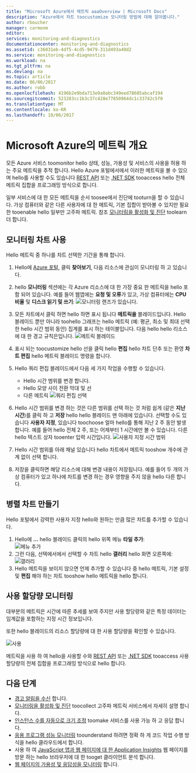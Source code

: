 ```yaml
---
title: "Microsoft Azure에서 메트릭 aaaOverview | Microsoft Docs"
description: "Azure에서 차트 toocustomize 모니터링 방법에 대해 알아봅니다."
author: rboucher
manager: carmonm
editor: 
services: monitoring-and-diagnostics
documentationcenter: monitoring-and-diagnostics
ms.assetid: c36031eb-4df5-4cd5-9479-311d493a40d2
ms.service: monitoring-and-diagnostics
ms.workload: na
ms.tgt_pltfrm: na
ms.devlang: na
ms.topic: article
ms.date: 06/06/2017
ms.author: robb
ms.openlocfilehash: 4196b2e9bda713e9a0abc349eed78685abcaf194
ms.sourcegitcommit: 523283cc1b3c37c428e77850964dc1c33742c5f0
ms.translationtype: MT
ms.contentlocale: ko-KR
ms.lasthandoff: 10/06/2017
---
```

# <a name="overview-of-metrics-in-microsoft-azure"></a>Microsoft Azure의 메트릭 개요
모든 Azure 서비스 toomonitor hello 상태, 성능, 가용성 및 서비스의 사용을 허용 하는 주요 메트릭을 추적 합니다. Hello Azure 포털에서에서 이러한 메트릭을 볼 수 있으며 hello를 사용할 수도 있습니다 [REST API](https://msdn.microsoft.com/library/azure/dn931930.aspx) 또는 [.NET SDK](http://www.nuget.org/packages/Microsoft.Azure.Management.Monitor) tooaccess hello 전체 메트릭 집합을 프로그래밍 방식으로 합니다.

일부 서비스에 대 한 모든 메트릭을 순서 toosee에서 진단에 tooturn을 할 수 있습니다. 가상 컴퓨터와 같은 다른 사용자에 대 한 메트릭, 기본 집합이 받아볼 수 있지만 필요한 tooenable hello 일부만 고주파 메트릭. 참조 [모니터링을 활성화 및 진단](insights-how-to-use-diagnostics.md) toolearn 더 합니다.

## <a name="using-monitoring-charts"></a>모니터링 차트 사용
Hello 메트릭 중 하나를 차트 선택한 기간을 통해 합니다.

1. Hello에 [Azure 포털](https://portal.azure.com/), 클릭 **찾아보기**, 다음 리소스에 관심이 모니터링 하 고 있습니다.
2. hello **모니터링** 섹션에는 각 Azure 리소스에 대 한 가장 중요 한 메트릭을 hello 포함 되어 있습니다. 예를 들어 웹앱에는 **요청 및 오류**가 있고, 가상 컴퓨터에는 **CPU 비율** 및 **디스크 읽기 및 쓰기**: ![모니터링 렌즈](./media/insights-how-to-customize-monitoring/Insights_MonitoringChart.png)가 있습니다.
3. 모든 차트에서 클릭 하면 hello 하면 표시 됩니다 **메트릭을** 블레이드입니다. Hello 블레이드 뿐만 아니라 toohello 그래프는 hello 메트릭 (예: 평균, 최소 및 최대 선택한 hello 시간 범위 동안) 집계를 표시 하는 테이블입니다. 다음 hello hello 리소스에 대 한 경고 규칙은입니다.
    ![메트릭 블레이드](./media/insights-how-to-customize-monitoring/Insights_MetricBlade.png)
4. 표시 되는 toocustomize hello 선을 클릭 hello **편집** hello 차트 단추 또는 환영 **차트 편집** hello 메트릭 블레이드 명령을 합니다.
5. Hello 쿼리 편집 블레이드에서 다음 세 가지 작업을 수행할 수 있습니다.
   
   * Hello 시간 범위를 변경 합니다.
   * Hello 모양 사이 전환 막대 및 선
   * 다른 메트릭 ![쿼리 편집](./media/insights-how-to-customize-monitoring/Insights_EditQuery.png) 선택
6. Hello 시간 범위를 변경 하는 것은 다른 범위를 선택 하는 것 처럼 쉽게 (같은 **지난 시간**)를 클릭 하 고 **저장** hello hello 블레이드 맨 아래에 있습니다. 선택할 수도 있습니다 **사용자 지정**, 있습니다 toochoose 얼마 hello를 통해 지난 2 주 동안 발생 합니다. 예를 들어 hello 전체 2 주, 또는 어제부터 1 시간에만 볼 수 있습니다. 다른 hello 텍스트 상자 tooenter 입력 시간입니다.
    ![사용자 지정 시간 범위](./media/insights-how-to-customize-monitoring/Insights_CustomTime.png)
7. Hello 시간 범위를 아래 채널 있습니다 hello 차트에서 메트릭 tooshow 개수에 관계 없이 선택 합니다.
8. 저장을 클릭하면 해당 리소스에 대해 변경 내용이 저장됩니다. 예를 들어 두 개의 가상 컴퓨터가 있고 하나에 차트를 변경 하는 경우 영향을 주지 않을 hello 다른 합니다.

## <a name="creating-side-by-side-charts"></a>병렬 차트 만들기
Hello 포털에서 강력한 사용자 지정 hello와 원하는 만큼 많은 차트를 추가할 수 있습니다.

1. Hello에 **...**  hello 블레이드 클릭의 hello 위쪽 메뉴 **타일 추가**:  
    ![메뉴 추가](./media/insights-how-to-customize-monitoring/Insights_AddMenu.png)
2. 그런 다음, 선택에서에서 선택할 수 차트 hello **갤러리** hello 화면 오른쪽에: ![갤러리](./media/insights-how-to-customize-monitoring/Insights_Gallery.png)
3. Hello 메트릭을 보이지 않으면 언제 추가할 수 있습니다 중 hello 메트릭, 기본 설정 및 **편집** 해야 하는 차트 tooshow hello 메트릭을 hello 합니다.

## <a name="monitoring-usage-quotas"></a>사용 할당량 모니터링
대부분의 메트릭은 시간에 따른 추세를 보여 주지만 사용 할당량와 같은 특정 데이터는 임계값을 포함하는 지정 시간 정보입니다.

또한 hello 블레이드의 리소스 할당량에 대 한 사용 할당량을 확인할 수 있습니다.

![사용](./media/insights-how-to-customize-monitoring/Insights_UsageChart.png)

메트릭을 사용 하 여 hello을 사용할 수와 [REST API](https://msdn.microsoft.com/library/azure/dn931963.aspx) 또는 [.NET SDK](http://www.nuget.org/packages/Microsoft.Azure.Management.Monitor) tooaccess 사용 할당량의 전체 집합을 프로그래밍 방식으로 hello 합니다.

## <a name="next-steps"></a>다음 단계
* [경고 알림을 수신](insights-receive-alert-notifications.md) 합니다.
* [모니터링을 활성화 및 진단](insights-how-to-use-diagnostics.md) toocollect 고주파 메트릭 서비스에서 자세히 설명 합니다.
* [인스턴스 수를 자동으로 크기 조정](insights-how-to-scale.md) toomake 서비스를 사용 가능 하 고 응답 합니다.
* [응용 프로그램 성능 모니터링](../application-insights/app-insights-azure-web-apps.md) toounderstand 하려면 정확 하 게 코드 작업 수행 방식을 hello 클라우드에서 합니다.
* 사용 하 여 [JavaScript 앱과 웹 페이지에 대 한 Application Insights](../application-insights/app-insights-web-track-usage.md) 웹 페이지를 방문 하는 hello 브라우저에 대 한 tooget 클라이언트 분석 합니다.
* [웹 페이지의 가용성 및 응답성을 모니터링](../application-insights/app-insights-monitor-web-app-availability.md) 합니다.

